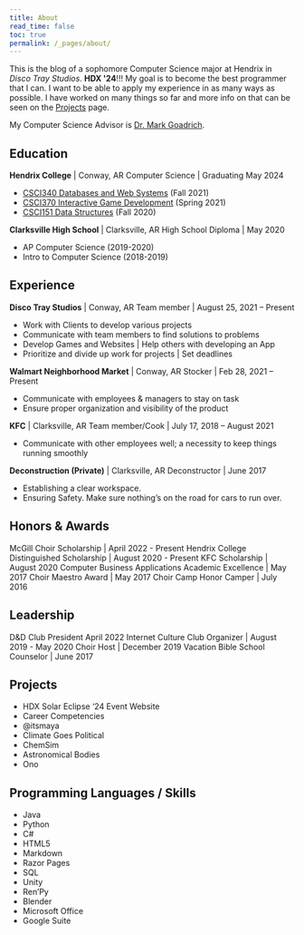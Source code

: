 ```yaml
---
title: About
read_time: false
toc: true
permalink: /_pages/about/
---
```


This is the blog of a sophomore Computer Science major at Hendrix in *Disco Tray Studios*. **HDX '24**!!!
My goal is to become the best programmer that I can. I want to be able to apply my experience in as many
ways as possible. I have worked on many things so far and more info on that can be seen on the
[Projects](/blog/_pages/projects/) page.

My Computer Science Advisor is [Dr. Mark Goadrich](http://mark.goadrich.com/).

## Education

**Hendrix College** | Conway, AR
Computer Science | Graduating May 2024

- [CSCI340 Databases and Web Systems](https://hendrix-cs.github.io/csci340/index.html) (Fall 2021)
- [CSCI370 Interactive Game Development](https://hendrix-cs.github.io/csci370/) (Spring 2021)
- [CSCI151 Data Structures](https://hendrix-cs.github.io/csci151/) (Fall 2020)

**Clarksville High School** | Clarksville, AR
High School Diploma | May 2020

- AP Computer Science (2019-2020)
- Intro to Computer Science (2018-2019)

## Experience

**Disco Tray Studios** | Conway, AR
Team member | August 25, 2021 – Present

- Work with Clients to develop various projects
- Communicate with team members to find solutions to problems
- Develop Games and Websites | Help others with developing an App
- Prioritize and divide up work for projects | Set deadlines

**Walmart Neighborhood Market** | Conway, AR
Stocker | Feb 28, 2021 – Present

- Communicate with employees & managers to stay on task
- Ensure proper organization and visibility of the product

**KFC** | Clarksville, AR
Team member/Cook | July 17, 2018 – August 2021

- Communicate with other employees well; a necessity to keep things running smoothly

**Deconstruction (Private)** | Clarksville, AR
Deconstructor | June 2017

- Establishing a clear workspace.
- Ensuring Safety. Make sure nothing’s on the road for cars to run over.

## Honors & Awards

McGill Choir Scholarship | April 2022 - Present
Hendrix College Distinguished Scholarship | August 2020 - Present
KFC Scholarship | August 2020
Computer Business Applications Academic Excellence | May 2017
Choir Maestro Award | May 2017
Choir Camp Honor Camper | July 2016

## Leadership

D&D Club President  April 2022
Internet Culture Club Organizer | August 2019 - May 2020
Choir Host | December 2019
Vacation Bible School Counselor | June 2017

## Projects

- HDX Solar Eclipse ‘24 Event Website
- Career Competencies
- @itsmaya
- Climate Goes Political
- ChemSim
- Astronomical Bodies
- Ono

## Programming Languages / Skills

- Java
- Python
- C#
- HTML5
- Markdown
- Razor Pages
- SQL
- Unity
- Ren’Py
- Blender
- Microsoft Office
- Google Suite
